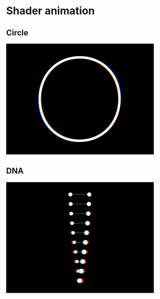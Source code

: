 # Shader animation

## Circle

<img src="https://github.com/HaijianLiu/circle-turbulence-glsl/blob/master/CircleTurbulenceA%402x.gif" width="400">

## DNA

<img src="https://github.com/HaijianLiu/dna-glsl/blob/master/DNA%402x.gif" width="400">
